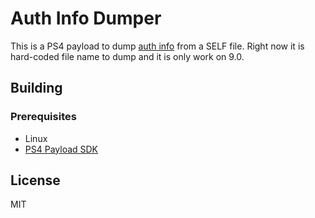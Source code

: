# Auth Info Dumper

This is a PS4 payload to dump [auth info](https://www.psdevwiki.com/ps4/Auth_Info) from a SELF file. Right now it is hard-coded file name to dump and it is only work on 9.0.

## Building

### Prerequisites

- Linux
- [PS4 Payload SDK](https://github.com/Scene-Collective/ps4-payload-sdk)

## License

MIT
